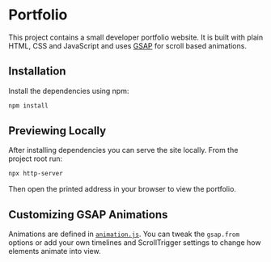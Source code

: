# Portfolio

This project contains a small developer portfolio website. It is built with plain HTML, CSS and JavaScript and uses [GSAP](https://greensock.com/gsap/) for scroll based animations.

## Installation

Install the dependencies using npm:

```bash
npm install
```

## Previewing Locally

After installing dependencies you can serve the site locally. From the project root run:

```bash
npx http-server
```

Then open the printed address in your browser to view the portfolio.

## Customizing GSAP Animations

Animations are defined in [`animation.js`](animation.js). You can tweak the `gsap.from` options or add your own timelines and ScrollTrigger settings to change how elements animate into view.
